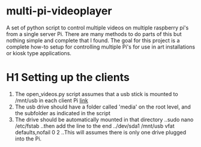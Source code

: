 # multi-pi-videoplayer

A set of python script to control multiple videos on multiple raspberry pi's from a single server Pi. There are many methods to do parts of this but nothing simple and complete that I found. The goal for this project is a complete how-to setup for controlling multiple Pi's for use in art installations or kiosk type applications.

# H1 Setting up the clients

1. The open_videos.py script assumes that a usb stick is mounted to /mnt/usb in each client Pi [link](https://www.raspberrypi.org/forums/viewtopic.php?f=63&t=38058)
2. The usb drive should have a folder called 'media' on the root level, and the subfolder as indicated in the script
3. The drive should be automatically mounted in that directory
..sudo nano /etc/fstab
..then add the line to the end
../dev/sda1 /mnt/usb vfat defaults,nofail 0 2
..This will assumes there is only one drive plugged into the Pi.


